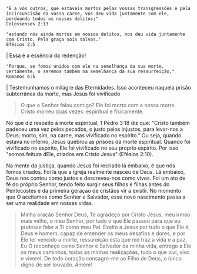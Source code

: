 ```
"E a vós outros, que estáveis mortos pelas vossas transgressões e pela incircuncisão da vossa carne, vos deu vida juntamente com ele, perdoando todos os nossos delitos;"
Colossenses 2:13
```
```
"estando nós ainda mortos em nossos delitos, nos deu vida juntamente com Cristo. Pela graça sois salvos."
Efésios 2:5
```
| Essa é a essência da redenção!

```
"Porque, se fomos unidos com ele na semelhança da sua morte, certamente, o seremos também na semelhança da sua ressurreição,"
Romanos 6:5
```
| Testemunhamos o milagre das Eternidades. Isso aconteceu naquela prisão subterrânea da morte, mas Jesus foi vivificado

> O que o Senhor falou comigo?
Ele foi morto com a nossa morte. Cristo morreu duas vezes: espiritual e fisicamente.

No que diz respeito à morte espiritual, 1 Pedro 3:18 diz que: "Cristo também padeceu uma vez pelos pecados, o justo pelos injustos, para levar-nos a Deus; morto, sim, na carne, mas vivificado no espírito." Ou seja, quando estava no inferno, Jesus quebrou as prisoes da morte espiritual. Quando foi vivificado no espirito, Ele foi vivificado no seu proprio espirito. Por isso "somos feitura dEle, criados em Cristo Jesus" (Efésios 2:10).

Na mente da justiça, quando Jesus foi recriado lá embaixo, é que nós fomos criados. Foi lá que a igreja realmente nasceu de Deus. Lá embaixo, Deus nos contou como justos e descreveu-nos como vivos. Foi um ato de fé do próprio Senhor, tendo feito surgir seus filhos e filhas antes do Pentecostes e da primeira geraçao de cristãos vir a existir. No momento que O aceitamos como Senhor e Salvador, esse novo nascimento passa a ser uma realidade em nossas vidas.

> Minha oração
Senhor Deus, Te agradeço por Cristo Jesus, meu irmao mais velho, o meu Senhor, por tudo o que Ele passou para que eu pudesse falar a Ti como meu Pai. Exalto a Jesus por tudo o que Ele é, Deus e homem, capaz de entender os meus desafios e dores, e por Ele ter vencido a morte, ressureição esta que me traz a vida e a paz. Eu O reconheço como Senhor e Salvador da minha vida, entrego a Ele os meus caminhos, todas as minhas realizações, tudo o que vivi, vivo e viverei. De todo coração consagro-me ao Filho de Deus, o único digno de ser louvado. Amém!